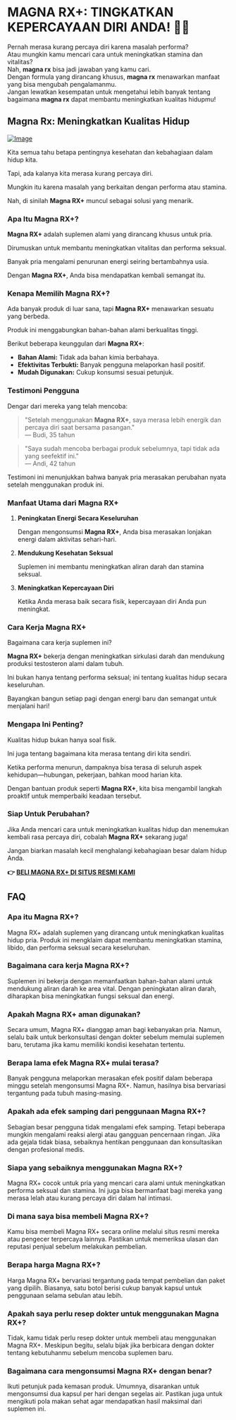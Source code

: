 # MAGNA RX+: TINGKATKAN KEPERCAYAAN DIRI ANDA! 💪✨

Pernah merasa kurang percaya diri karena masalah performa?  
Atau mungkin kamu mencari cara untuk meningkatkan stamina dan vitalitas?  
Nah, **magna rx** bisa jadi jawaban yang kamu cari.  
Dengan formula yang dirancang khusus, **magna rx** menawarkan manfaat yang bisa mengubah pengalamanmu.  
Jangan lewatkan kesempatan untuk mengetahui lebih banyak tentang bagaimana **magna rx** dapat membantu meningkatkan kualitas hidupmu!

## Magna Rx: Meningkatkan Kualitas Hidup

[![Image](https://gchaffi.com/x4oQD9zg)](https://gchaffi.com/x4oQD9zg)

Kita semua tahu betapa pentingnya kesehatan dan kebahagiaan dalam hidup kita. 

Tapi, ada kalanya kita merasa kurang percaya diri. 

Mungkin itu karena masalah yang berkaitan dengan performa atau stamina. 

Nah, di sinilah **Magna RX+** muncul sebagai solusi yang menarik.

### Apa Itu Magna RX+?

**Magna RX+** adalah suplemen alami yang dirancang khusus untuk pria. 

Dirumuskan untuk membantu meningkatkan vitalitas dan performa seksual.

Banyak pria mengalami penurunan energi seiring bertambahnya usia.

Dengan **Magna RX+**, Anda bisa mendapatkan kembali semangat itu.

### Kenapa Memilih Magna RX+?

Ada banyak produk di luar sana, tapi **Magna RX+** menawarkan sesuatu yang berbeda. 

Produk ini menggabungkan bahan-bahan alami berkualitas tinggi. 

Berikut beberapa keunggulan dari **Magna RX+**:

- **Bahan Alami:** Tidak ada bahan kimia berbahaya.
- **Efektivitas Terbukti:** Banyak pengguna melaporkan hasil positif.
- **Mudah Digunakan:** Cukup konsumsi sesuai petunjuk.

### Testimoni Pengguna

Dengar dari mereka yang telah mencoba:

> "Setelah menggunakan **Magna RX+**, saya merasa lebih energik dan percaya diri saat bersama pasangan."  
> — Budi, 35 tahun

> "Saya sudah mencoba berbagai produk sebelumnya, tapi tidak ada yang seefektif ini."  
> — Andi, 42 tahun

Testimoni ini menunjukkan bahwa banyak pria merasakan perubahan nyata setelah menggunakan produk ini.

### Manfaat Utama dari Magna RX+

1. **Peningkatan Energi Secara Keseluruhan**
   
   Dengan mengonsumsi **Magna RX+**, Anda bisa merasakan lonjakan energi dalam aktivitas sehari-hari.
   
2. **Mendukung Kesehatan Seksual**
   
   Suplemen ini membantu meningkatkan aliran darah dan stamina seksual.
   
3. **Meningkatkan Kepercayaan Diri**

   Ketika Anda merasa baik secara fisik, kepercayaan diri Anda pun meningkat.

### Cara Kerja Magna RX+

Bagaimana cara kerja suplemen ini? 

**Magna RX+** bekerja dengan meningkatkan sirkulasi darah dan mendukung produksi testosteron alami dalam tubuh.

Ini bukan hanya tentang performa seksual; ini tentang kualitas hidup secara keseluruhan.

Bayangkan bangun setiap pagi dengan energi baru dan semangat untuk menjalani hari!

### Mengapa Ini Penting?

Kualitas hidup bukan hanya soal fisik. 

Ini juga tentang bagaimana kita merasa tentang diri kita sendiri. 

Ketika performa menurun, dampaknya bisa terasa di seluruh aspek kehidupan—hubungan, pekerjaan, bahkan mood harian kita.

Dengan bantuan produk seperti **Magna RX+**, kita bisa mengambil langkah proaktif untuk memperbaiki keadaan tersebut.

### Siap Untuk Perubahan?

Jika Anda mencari cara untuk meningkatkan kualitas hidup dan menemukan kembali rasa percaya diri, cobalah **Magna RX+** sekarang juga!

Jangan biarkan masalah kecil menghalangi kebahagiaan besar dalam hidup Anda.



**👉 [BELI MAGNA RX+ DI SITUS RESMI KAMI](https://gchaffi.com/x4oQD9zg)**

## FAQ

### Apa itu Magna RX+?
Magna RX+ adalah suplemen yang dirancang untuk meningkatkan kualitas hidup pria. Produk ini mengklaim dapat membantu meningkatkan stamina, libido, dan performa seksual secara keseluruhan.

### Bagaimana cara kerja Magna RX+?
Suplemen ini bekerja dengan memanfaatkan bahan-bahan alami untuk mendukung aliran darah ke area vital. Dengan peningkatan aliran darah, diharapkan bisa meningkatkan fungsi seksual dan energi.

### Apakah Magna RX+ aman digunakan?
Secara umum, Magna RX+ dianggap aman bagi kebanyakan pria. Namun, selalu baik untuk berkonsultasi dengan dokter sebelum memulai suplemen baru, terutama jika kamu memiliki kondisi kesehatan tertentu.

### Berapa lama efek Magna RX+ mulai terasa?
Banyak pengguna melaporkan merasakan efek positif dalam beberapa minggu setelah mengonsumsi Magna RX+. Namun, hasilnya bisa bervariasi tergantung pada tubuh masing-masing.

### Apakah ada efek samping dari penggunaan Magna RX+?
Sebagian besar pengguna tidak mengalami efek samping. Tetapi beberapa mungkin mengalami reaksi alergi atau gangguan pencernaan ringan. Jika ada gejala tidak biasa, sebaiknya hentikan penggunaan dan konsultasikan dengan profesional medis.

### Siapa yang sebaiknya menggunakan Magna RX+?
Magna RX+ cocok untuk pria yang mencari cara alami untuk meningkatkan performa seksual dan stamina. Ini juga bisa bermanfaat bagi mereka yang merasa lelah atau kurang percaya diri dalam hal intimasi.

### Di mana saya bisa membeli Magna RX+?
Kamu bisa membeli Magna RX+ secara online melalui situs resmi mereka atau pengecer terpercaya lainnya. Pastikan untuk memeriksa ulasan dan reputasi penjual sebelum melakukan pembelian.

### Berapa harga Magna RX+?
Harga Magna RX+ bervariasi tergantung pada tempat pembelian dan paket yang dipilih. Biasanya, satu botol berisi cukup banyak kapsul untuk penggunaan selama sebulan atau lebih.

### Apakah saya perlu resep dokter untuk menggunakan Magna RX+?
Tidak, kamu tidak perlu resep dokter untuk membeli atau menggunakan Magna RX+. Meskipun begitu, selalu bijak jika berbicara dengan dokter tentang kebutuhanmu sebelum mencoba suplemen baru.

### Bagaimana cara mengonsumsi Magna RX+ dengan benar?
Ikuti petunjuk pada kemasan produk. Umumnya, disarankan untuk mengonsumsi dua kapsul per hari dengan segelas air. Pastikan juga untuk mengikuti pola makan sehat agar mendapatkan hasil maksimal dari suplemen ini.